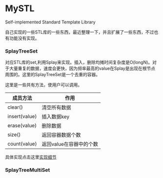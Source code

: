 # MySTL
Self-implemented Standard Template Library

自己实现的一些STL库的一些东西，最近整理一下，并且扩展了一些东西，不过也有功能没有实现。

### SplayTreeSet

对应STL库的set,利用Splay来实现。插入，删除均摊时间复杂度是O(longN)。对于大量重复的数据，速度会更快，因为频率最高的value在Splay是出现在根节点周围的。这里的SplayTreeSet是一个去重的容器。

这里是一些共有方法，使用户可以调用。

| 成员方法      | 作用                    |
| ------------- | ----------------------- |
| clear()       | 清空所有数据            |
| insert(value) | 插入数据key             |
| erase(value)  | 删除数据                |
| size()        | 返回容器数据个数        |
| count(value)  | 返回value在容器中的个数 |

具体实现点击这里[实现细节](https://github.com/zhao5502169/MySTL/tree/master/SplayTreeSet)

### SplayTreeMultiSet

